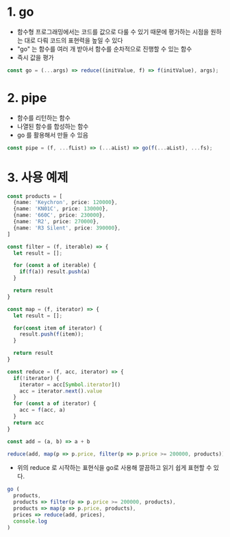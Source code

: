 # 1. go
- 함수형 프로그래밍에서는 코드를 값으로 다룰 수 있기 때문에 평가하는 시점을 원하는 대로 다뤄 코드의 표현력을 높일 수 있다
- "go" 는 함수를 여러 개 받아서 함수를 순차적으로 진행할 수 있는 함수
- 즉시 값을 평가
```typescript
const go = (...args) => reduce((initValue, f) => f(initValue), args);
```

# 2. pipe
- 함수를 리턴하는 함수
- 나열된 함수를 합성하는 함수
- go 를 활용해서 만들 수 있음
```typescript
const pipe = (f, ...fList) => (...aList) => go(f(...aList), ...fs);
```

# 3. 사용 예제
```typescript
const products = [
  {name: 'Keychron', price: 120000},
  {name: 'KN01C', price: 130000},
  {name: '660C', price: 230000},
  {name: 'R2', price: 270000},
  {name: 'R3 Silent', price: 390000},
]

const filter = (f, iterable) => {
  let result = [];

  for (const a of iterable) {
    if(f(a)) result.push(a)
  }

  return result
}

const map = (f, iterator) => {
  let result = [];

  for(const item of iterator) {
    result.push(f(item));
  }

  return result
}

const reduce = (f, acc, iterator) => {
  if(!iterator) {
    iterator = acc[Symbol.iterator]()
    acc = iterator.next().value
  }
  for (const a of iterator) {
    acc = f(acc, a)
  }
  return acc
}

const add = (a, b) => a + b

reduce(add, map(p => p.price, filter(p => p.price >= 200000, products)))
```
- 위의 reduce 로 시작하는 표현식을 go로 사용해 깔끔하고 읽기 쉽게 표현할 수 있다.
```typescript
go (
  products,
  products => filter(p => p.price >= 200000, products),
  products => map(p => p.price, products),
  prices => reduce(add, prices),
  console.log
)
```
